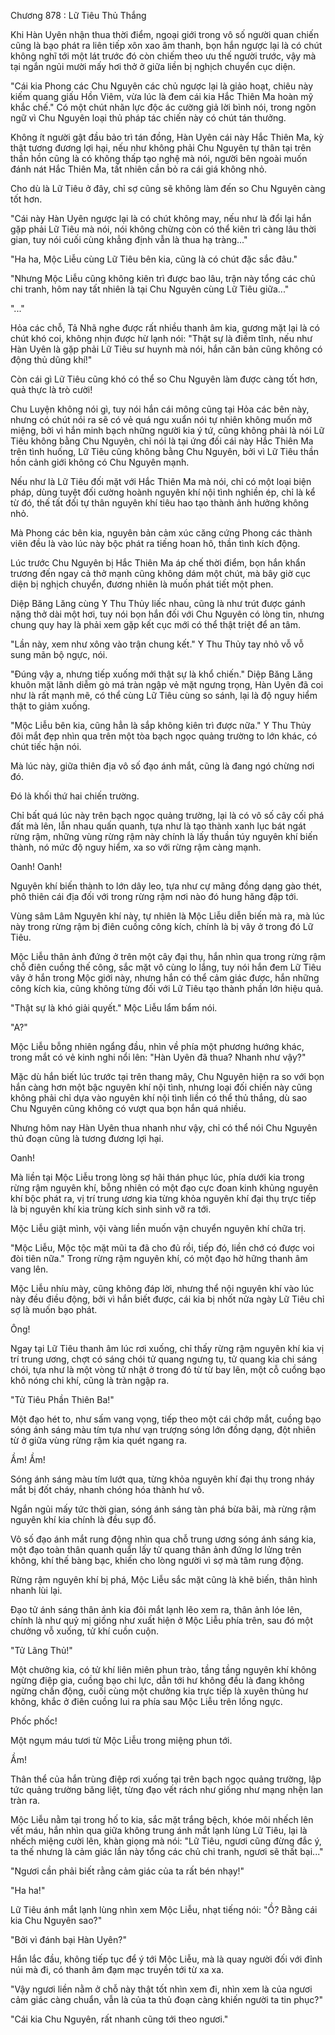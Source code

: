 




Chương 878 : Lữ Tiêu Thủ Thắng


Khi Hàn Uyên nhận thua thời điểm, ngoại giới trong vô số người quan chiến cũng là bạo phát ra liên tiếp xôn xao âm thanh, bọn hắn ngược lại là có chút không nghĩ tới một lát trước đó còn chiếm theo ưu thế người trước, vậy mà tại ngắn ngủi mười mấy hơi thở ở giữa liền bị nghịch chuyển cục diện.

"Cái kia Phong các Chu Nguyên các chủ ngược lại là giảo hoạt, chiêu này kiếm quang giấu Hồn Viêm, vừa lúc là đem cái kia Hắc Thiên Ma hoàn mỹ khắc chế." Có một chút nhãn lực độc ác cường giả lời bình nói, trong ngôn ngữ vì Chu Nguyên loại thủ pháp tác chiến này có chút tán thưởng.

Không ít người gật đầu bảo trì tán đồng, Hàn Uyên cái này Hắc Thiên Ma, kỳ thật tương đương lợi hại, nếu như không phải Chu Nguyên tự thân tại trên thần hồn cũng là có không thấp tạo nghệ mà nói, người bên ngoài muốn đánh nát Hắc Thiên Ma, tất nhiên cần bỏ ra cái giá không nhỏ.

Cho dù là Lữ Tiêu ở đây, chỉ sợ cũng sẽ không làm đến so Chu Nguyên càng tốt hơn.

"Cái này Hàn Uyên ngược lại là có chút không may, nếu như là đổi lại hắn gặp phải Lữ Tiêu mà nói, nói không chừng còn có thể kiên trì càng lâu thời gian, tuy nói cuối cùng khẳng định vẫn là thua hạ tràng..."

"Ha ha, Mộc Liễu cùng Lữ Tiêu bên kia, cũng là có chút đặc sắc đâu."

"Nhưng Mộc Liễu cũng không kiên trì được bao lâu, trận này tổng các chủ chi tranh, hôm nay tất nhiên là tại Chu Nguyên cùng Lữ Tiêu giữa..."

"..."

Hỏa các chỗ, Tả Nhã nghe được rất nhiều thanh âm kia, gương mặt lại là có chút khó coi, không nhịn được hừ lạnh nói: "Thật sự là điềm tĩnh, nếu như Hàn Uyên là gặp phải Lữ Tiêu sư huynh mà nói, hắn căn bản cũng không có động thủ dũng khí!"

Còn cái gì Lữ Tiêu cũng khó có thể so Chu Nguyên làm được càng tốt hơn, quả thực là trò cười!

Chu Luyện không nói gì, tuy nói hắn cái mông cũng tại Hỏa các bên này, nhưng có chút nói ra sẽ có vẻ quá ngu xuẩn nói tự nhiên không muốn mở miệng, bởi vì hắn minh bạch những người kia ý tứ, cũng không phải là nói Lữ Tiêu không bằng Chu Nguyên, chỉ nói là tại ứng đối cái này Hắc Thiên Ma trên tình huống, Lữ Tiêu cũng không bằng Chu Nguyên, bởi vì Lữ Tiêu thần hồn cảnh giới không có Chu Nguyên mạnh.

Nếu như là Lữ Tiêu đối mặt với Hắc Thiên Ma mà nói, chỉ có một loại biện pháp, dùng tuyệt đối cường hoành nguyên khí nội tình nghiền ép, chỉ là kể từ đó, thế tất đối tự thân nguyên khí tiêu hao tạo thành ảnh hưởng không nhỏ.

Mà Phong các bên kia, nguyên bản cảm xúc căng cứng Phong các thành viên đều là vào lúc này bộc phát ra tiếng hoan hô, thần tình kích động.

Lúc trước Chu Nguyên bị Hắc Thiên Ma áp chế thời điểm, bọn hắn khẩn trương đến ngay cả thở mạnh cũng không dám một chút, mà bây giờ cục diện bị nghịch chuyển, đương nhiên là muốn phát tiết một phen.

Diệp Băng Lăng cùng Y Thu Thủy liếc nhau, cũng là như trút được gánh nặng thở dài một hơi, tuy nói bọn hắn đối với Chu Nguyên có lòng tin, nhưng chung quy hay là phải xem gặp kết cục mới có thể thật triệt để an tâm.

"Lần này, xem như xông vào trận chung kết." Y Thu Thủy tay nhỏ vỗ vỗ sung mãn bộ ngực, nói.

"Đúng vậy a, nhưng tiếp xuống mới thật sự là khổ chiến." Diệp Băng Lăng khuôn mặt lãnh diễm gò má tràn ngập vẻ mặt ngưng trọng, Hàn Uyên đã coi như là rất mạnh mẽ, có thể cùng Lữ Tiêu cùng so sánh, lại là độ nguy hiểm thật to giảm xuống.

"Mộc Liễu bên kia, cũng hẳn là sắp không kiên trì được nữa." Y Thu Thủy đôi mắt đẹp nhìn qua trên một tòa bạch ngọc quảng trường to lớn khác, có chút tiếc hận nói.

Mà lúc này, giữa thiên địa vô số đạo ánh mắt, cũng là đang ngó chừng nơi đó.

Đó là khối thứ hai chiến trường.

Chỉ bất quá lúc này trên bạch ngọc quảng trường, lại là có vô số cây cối phá đất mà lên, lẫn nhau quấn quanh, tựa như là tạo thành xanh lục bát ngát rừng rậm, những vùng rừng rậm này chính là lấy thuần túy nguyên khí biến thành, nó mức độ nguy hiểm, xa so với rừng rậm càng mạnh.

Oanh! Oanh!

Nguyên khí biến thành to lớn dây leo, tựa như cự mãng đồng dạng gào thét, phô thiên cái địa đối với trong rừng rậm nơi nào đó hung hăng đập tới.

Vùng sâm Lâm Nguyên khí này, tự nhiên là Mộc Liễu diễn biến mà ra, mà lúc này trong rừng rậm bị điên cuồng công kích, chính là bị vây ở trong đó Lữ Tiêu.

Mộc Liễu thân ảnh đứng ở trên một cây đại thụ, hắn nhìn qua trong rừng rậm chỗ điên cuồng thế công, sắc mặt vô cùng lo lắng, tuy nói hắn đem Lữ Tiêu vây ở hắn trong Mộc giới này, nhưng hắn có thể cảm giác được, hắn những công kích kia, cũng không từng đối với Lữ Tiêu tạo thành phần lớn hiệu quả.

"Thật sự là khó giải quyết." Mộc Liễu lẩm bẩm nói.

"A?"

Mộc Liễu bỗng nhiên ngẩng đầu, nhìn về phía một phương hướng khác, trong mắt có vẻ kinh nghi nổi lên: "Hàn Uyên đã thua? Nhanh như vậy?"

Mặc dù hắn biết lúc trước tại trên thang mây, Chu Nguyên hiện ra so với bọn hắn càng hơn một bậc nguyên khí nội tình, nhưng loại đối chiến này cũng không phải chỉ dựa vào nguyên khí nội tình liền có thể thủ thắng, dù sao Chu Nguyên cũng không có vượt qua bọn hắn quá nhiều.

Nhưng hôm nay Hàn Uyên thua nhanh như vậy, chỉ có thể nói Chu Nguyên thủ đoạn cũng là tương đương lợi hại.

Oanh!

Mà liền tại Mộc Liễu trong lòng sợ hãi thán phục lúc, phía dưới kia trong rừng rậm nguyên khí, bỗng nhiên có một đạo cực đoan kinh khủng nguyên khí bộc phát ra, vị trí trung ương kia từng khỏa nguyên khí đại thụ trực tiếp là bị nguyên khí kia trùng kích sinh sinh vỡ ra tới.

Mộc Liễu giật mình, vội vàng liền muốn vận chuyển nguyên khí chữa trị.

"Mộc Liễu, Mộc tộc mặt mũi ta đã cho đủ rồi, tiếp đó, liền chớ có được voi đòi tiên nữa." Trong rừng rậm nguyên khí, có một đạo hờ hững thanh âm vang lên.

Mộc Liễu nhíu mày, cũng không đáp lời, nhưng thể nội nguyên khí vào lúc này đều điều động, bởi vì hắn biết được, cái kia bị nhốt nửa ngày Lữ Tiêu chỉ sợ là muốn bạo phát.

Ông!

Ngay tại Lữ Tiêu thanh âm lúc rơi xuống, chỉ thấy rừng rậm nguyên khí kia vị trí trung ương, chợt có sáng chói tử quang ngưng tụ, tử quang kia chi sáng chói, tựa như là một vòng tử nhật ở trong đó từ từ bay lên, một cỗ cuồng bạo khô nóng chi khí, cũng là tràn ngập ra.

"Tử Tiêu Phần Thiên Ba!"

Một đạo hét to, như sấm vang vọng, tiếp theo một cái chớp mắt, cuồng bạo sóng ánh sáng màu tím tựa như vạn trượng sóng lớn đồng dạng, đột nhiên từ ở giữa vùng rừng rậm kia quét ngang ra.

Ầm! Ầm!

Sóng ánh sáng màu tím lướt qua, từng khỏa nguyên khí đại thụ trong nháy mắt bị đốt cháy, nhanh chóng hóa thành hư vô.

Ngắn ngủi mấy tức thời gian, sóng ánh sáng tàn phá bừa bãi, mà rừng rậm nguyên khí kia chính là đều sụp đổ.

Vô số đạo ánh mắt rung động nhìn qua chỗ trung ương sóng ánh sáng kia, một đạo toàn thân quanh quẩn lấy tử quang thân ảnh đứng lơ lửng trên không, khí thế bàng bạc, khiến cho lòng người vì sợ mà tâm rung động.

Rừng rậm nguyên khí bị phá, Mộc Liễu sắc mặt cũng là khẽ biến, thân hình nhanh lùi lại.

Đạo tử ánh sáng thân ảnh kia đôi mắt lạnh lẽo xem ra, thân ảnh lóe lên, chính là như quỷ mị giống như xuất hiện ở Mộc Liễu phía trên, sau đó một chưởng vỗ xuống, tử khí cuồn cuộn.

"Tử Lãng Thủ!"

Một chưởng kia, có tử khí liên miên phun trào, tầng tầng nguyên khí không ngừng điệp gia, cuồng bạo chi lực, dẫn tới hư không đều là đang không ngừng chấn động, cuối cùng một chưởng kia trực tiếp là xuyên thủng hư không, khắc ở điên cuồng lui ra phía sau Mộc Liễu trên lồng ngực.

Phốc phốc!

Một ngụm máu tươi từ Mộc Liễu trong miệng phun tới.

Ầm!

Thân thể của hắn trùng điệp rơi xuống tại trên bạch ngọc quảng trường, lập tức quảng trường băng liệt, từng đạo vết rách như giống như mạng nhện lan tràn ra.

Mộc Liễu nằm tại trong hố to kia, sắc mặt trắng bệch, khóe môi nhếch lên vết máu, hắn nhìn qua giữa không trung ánh mắt lạnh lùng Lữ Tiêu, lại là nhếch miệng cười lên, khàn giọng mà nói: "Lữ Tiêu, ngươi cũng đừng đắc ý, ta thế nhưng là cảm giác lần này tổng các chủ chi tranh, ngươi sẽ thất bại..."

"Ngươi cần phải biết rằng cảm giác của ta rất bén nhạy!"

"Ha ha!"

Lữ Tiêu ánh mắt lạnh lùng nhìn xem Mộc Liễu, nhạt tiếng nói: "Ồ? Bằng cái kia Chu Nguyên sao?"

"Bởi vì đánh bại Hàn Uyên?"

Hắn lắc đầu, không tiếp tục để ý tới Mộc Liễu, mà là quay người đối với đỉnh núi mà đi, có thanh âm đạm mạc truyền tới từ xa xa.

"Vậy ngươi liền nằm ở chỗ này thật tốt nhìn xem đi, nhìn xem là của ngươi cảm giác càng chuẩn, vẫn là của ta thủ đoạn càng khiến người ta tin phục?"

"Cái kia Chu Nguyên, rất nhanh cũng tới theo ngươi."




